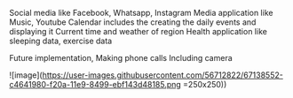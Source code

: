 Social media like Facebook, Whatsapp, Instagram
Media application like Music, Youtube
Calendar includes the creating the daily events and displaying it
Current time and weather of region
Health application like sleeping data, exercise data

Future implementation,
Making phone calls
Including camera
 
![image](https://user-images.githubusercontent.com/56712822/67138552-c4641980-f20a-11e9-8499-ebf143d48185.png =250x250))
